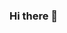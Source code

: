 ### Hi there 👋

<!--
**Aveesh52/Aveesh52** is a ✨ _special_ ✨ repository because its `README.md` (this file) appears on your GitHub profile.

Here are some ideas to get you started:

- 🔭 I’m currently working on shopping app using ReactNatiev
- 🌱 I’m currently learning 
- 👯 I’m looking to collaborate on gitcoin bounties (DEFI projects)
- 🤔 I’m looking for help with landing a Full stack/Blockchain jobs
- 💬 Ask me about Full StacK/Blockchain/Machine learnning
- 📫 How to reach me: aveeshshetty1@gmail.com / 7045122582 / @aveesh1 / @AveeshS 
- 😄 Pronouns: He/Him
- ⚡ Fun fact: The only real test of intelligence is if you get what you want out of life.
-->

